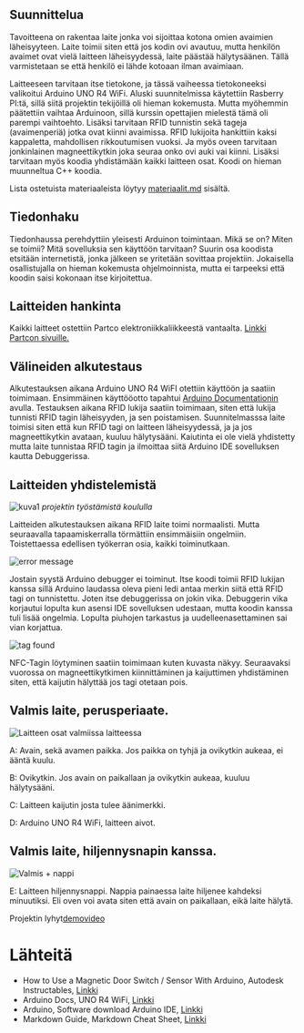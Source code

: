 
## Suunnittelua

Tavoitteena on rakentaa laite jonka voi sijoittaa kotona omien avaimien läheisyyteen. Laite toimii siten että jos kodin ovi avautuu, mutta henkilön avaimet ovat vielä laitteen läheisyydessä, laite päästää hälytysäänen. Tällä varmistetaan se että henkilö ei lähde kotoaan ilman avaimiaan. 

Laitteeseen tarvitaan itse tietokone, ja tässä vaiheessa tietokoneeksi valikoitui Arduino UNO R4 WiFi. Aluski suunnitelmissa käytettiin Rasberry PI:tä, sillä siitä projektin tekijöillä oli hieman kokemusta. Mutta myöhemmin päätettiin vaihtaa Arduinoon, sillä kurssin opettajien mielestä tämä oli parempi vaihtoehto. Lisäksi tarvitaan RFID tunnistin sekä tageja (avaimenperiä) jotka ovat kiinni avaimissa. RFID lukijoita hankittiin kaksi kappaletta, mahdollisen rikkoutumisen vuoksi. Ja myös oveen tarvitaan jonkinlainen magneettikytkin joka seuraa onko ovi auki vai kiinni. Lisäksi tarvitaan myös koodia yhdistämään kaikki laitteen osat. Koodi on hieman muunneltua C++ koodia. 

Lista ostetuista materiaaleista löytyy [materiaalit.md](https://github.com/kreatiini/DLYKH/blob/main/materiaalit.md) sisältä. 



## Tiedonhaku

Tiedonhaussa perehdyttiin yleisesti Arduinon toimintaan. Mikä se on? Miten se toimii? Mitä sovelluksia sen käyttöön tarvitaan? Suurin osa koodista etsitään internetistä, jonka jälkeen se yritetään sovittaa projektiin. Jokaisella osallistujalla on hieman kokemusta ohjelmoinnista, mutta ei tarpeeksi että koodin saisi kokonaan itse kirjoitettua.


## Laitteiden hankinta

Kaikki laitteet ostettiin  Partco elektroniikkaliikkeestä vantaalta. [Linkki Partcon sivuille.](https://www.partco.fi/fi/)


## Välineiden alkutestaus
Alkutestauksen aikana Arduino UNO R4 WiFI otettiin käyttöön ja saatiin toimimaan. Ensimmäinen käyttööotto tapahtui [Arduino Documentationin](https://docs.arduino.cc/hardware/uno-r4-wifi/?_gl=1*18rlor6*_up*MQ..*_ga*NDgzNjE1MDEzLjE3NDQ2MTY5MTY.*_ga_NEXN8H46L5*MTc0NDYxNjkxNC4xLjEuMTc0NDYxNjkyMC4wLjAuODQ0MzMyNDQ0) avulla. Testauksen aikana RFID lukija saatiin toimimaan, siten että lukija tunnisti RFID tagin läheisyyden, ja sen poistamisen. Suunnitelmasssa laite toimisi siten että kun RFID tagi on laitteen läheisyydessä, ja ja jos magneettikytkin avataan, kuuluu hälytysääni. Kaiutinta ei ole vielä yhdistetty mutta laite tunnistaa RFID tagin ja ilmoittaa siitä Arduino IDE sovelluksen kautta Debuggerissa. 

## Laitteiden yhdistelemistä

![kuva1](https://github.com/user-attachments/assets/8693061f-cf86-4335-a8bd-adc87c64afd0)
*projektin työstämistä koululla*

Laitteiden alkutestauksen aikana RFID laite toimi normaalisti. Mutta seuraavalla tapaamiskerralla törmättiin ensimmäisiin ongelmiin. Toistettaessa edellisen työkerran osia, kaikki toiminutkaan.

![error message](https://github.com/user-attachments/assets/32a73202-c83e-483d-8a07-172856e0f897)

Jostain syystä Arduino debugger ei toiminut. Itse koodi toimii RFID lukijan kanssa sillä Arduino laudassa oleva pieni ledi antaa merkin siitä että RFID tagi on tunnistettu. Joten itse debuggerissa on jokin vika. Debuggerin vika korjautui lopulta kun asensi IDE sovelluksen udestaan, mutta koodin kanssa tuli lisää ongelmia. Lopulta piuhojen tarkastus ja uudelleenasettaminen sai vian korjattua. 

![tag found](https://github.com/user-attachments/assets/b7af5ab7-696f-4b97-9b00-56796ab406c1)

NFC-Tagin löytyminen saatiin toimimaan kuten kuvasta näkyy. Seuraavaksi vuorossa on magneettikytkimen kiinnittäminen ja kaijuttimen yhdistäminen siten, että kaijutin hälyttää jos tagi otetaan pois.




## Valmis laite, perusperiaate.

![Laitteen osat valmiissa laitteessa](https://github.com/user-attachments/assets/167d205a-7dea-423f-95f7-428323fa3ab2)

A: Avain, sekä avamen paikka. Jos paikka on tyhjä ja ovikytkin aukeaa, ei ääntä kuulu. 

B: Ovikytkin. Jos avain on paikallaan ja ovikytkin aukeaa, kuuluu hälytysääni.

C: Laitteen kaijutin josta tulee äänimerkki.

D: Arduino UNO R4 WiFi, laitteen aivot.

## Valmis laite, hiljennysnapin kanssa.

![Valmis + nappi](https://github.com/user-attachments/assets/0a636f91-520c-4e76-922a-4a6d8f191c16)

E: Laitteen hiljennysnappi. Nappia painaessa laite hiljenee kahdeksi minuutiksi. Eli oven voi avata siten että avain on paikallaan, eikä laite hälytä.


Projektin lyhyt[demovideo](https://youtu.be/VMIWuo55bsI)

# Lähteitä

- How to Use a Magnetic Door Switch / Sensor With Arduino, Autodesk Instructables, [Linkki](https://www.instructables.com/How-to-Use-a-Magnetic-Door-Switch-Sensor-With-Ardu/)
- Arduino Docs, UNO R4 WiFi, [Linkki](https://docs.arduino.cc/hardware/uno-r4-wifi/?_gl=1*18rlor6*_up*MQ..*_ga*NDgzNjE1MDEzLjE3NDQ2MTY5MTY.*_ga_NEXN8H46L5*MTc0NDYxNjkxNC4xLjEuMTc0NDYxNjkyMC4wLjAuODQ0MzMyNDQ0)
- Arduino, Software download Arduino IDE, [Linkki](https://www.arduino.cc/en/software/)
- Markdown Guide, Markdown Cheat Sheet, [Linkki](https://www.markdownguide.org/cheat-sheet/)
